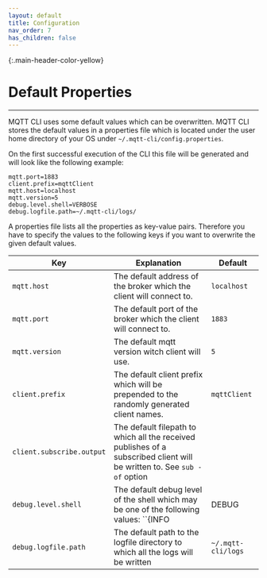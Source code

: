 ```yaml
---
layout: default
title: Configuration
nav_order: 7
has_children: false
---
```


{:.main-header-color-yellow}
# Default Properties
***

MQTT CLI uses some default values which can be overwritten.
MQTT CLI stores the default values in a properties file which is located under the user home directory of your OS under `~/.mqtt-cli/config.properties`.

On the first successful execution of the CLI this file will be generated and will look like the following example:

```
mqtt.port=1883
client.prefix=mqttClient
mqtt.host=localhost
mqtt.version=5
debug.level.shell=VERBOSE
debug.logfile.path=~/.mqtt-cli/logs/ 
```

A properties file lists all the properties as key-value pairs.
Therefore you have to specify the values to the following keys if you want to overwrite the given default values.


|Key      | Explanation    | Default |
| ------- | -------------- | ------------------------- | 
| ``mqtt.host``   | The default address of the broker which the client will connect to.| ``localhost``
| ``mqtt.port``   | The default port of the broker which the client will connect to.| ``1883``
| ``mqtt.version``| The default mqtt version witch client will use. | ``5``
| ``client.prefix`` | The default client prefix which will be prepended to the randomly generated client names. | ``mqttClient``
| ``client.subscribe.output``| The default filepath to which all the received publishes of a subscribed client will be written to. See `sub -of` option |
| ``debug.level.shell``| The default debug level of the shell which may be one of the following values: ``{INFO | DEBUG | VERBOSE}`` | ``VERBOSE``
| ``debug.logfile.path`` | The default path to the logfile directory to which all the logs will be written | `~/.mqtt-cli/logs`

